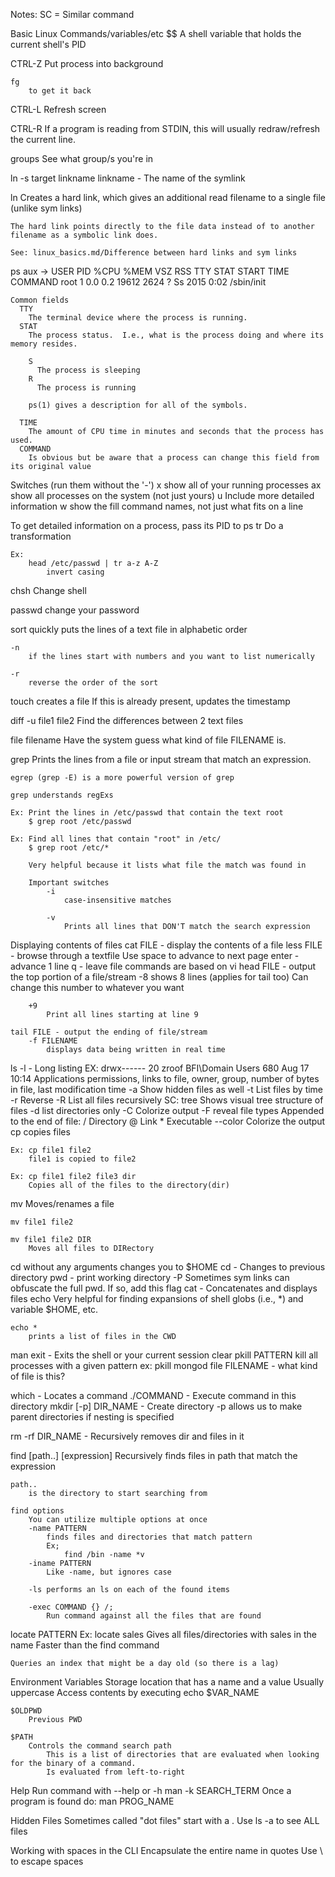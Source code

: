 Notes:
SC = Similar command




Basic Linux Commands/variables/etc
$$
	A shell variable that holds the current shell's PID



CTRL-Z
	Put process into background

	fg
		to get it back

CTRL-L
	Refresh screen

CTRL-R
	If a program is reading from STDIN, this will usually redraw/refresh the current line.

groups
	See what group/s you're in

ln -s target linkname
	linkname - The name of the symlink

ln
	Creates a hard link, which gives an additional read filename to a single file (unlike sym links)

	The hard link points directly to the file data instead of to another filename as a symbolic link does.

	See: linux_basics.md/Difference between hard links and sym links


ps aux
  -> 
    USER       PID %CPU %MEM    VSZ   RSS TTY      STAT START   TIME COMMAND
    root         1  0.0  0.2  19612  2624 ?        Ss    2015   0:02 /sbin/init

    Common fields
      TTY
        The terminal device where the process is running.
      STAT
        The process status.  I.e., what is the process doing and where its memory resides.

        S
          The process is sleeping
        R
          The process is running

        ps(1) gives a description for all of the symbols.

      TIME
        The amount of CPU time in minutes and seconds that the process has used.
      COMMAND
        Is obvious but be aware that a process can change this field from its original value
  Switches (run them without the '-')
  	x
  		show all of your running processes
  	ax
  		show all processes on the system (not just yours)
  	u
  		Include more detailed information
  	w
  		show the fill command names, not just what fits on a line

  To get detailed information on a process, pass its PID to ps
tr
	Do a transformation

	Ex:
		head /etc/passwd | tr a-z A-Z
			invert casing

chsh
	Change shell

passwd
	change your password

sort
	quickly puts the lines of a text file in alphabetic order

	-n 
		if the lines start with numbers and you want to list numerically

	-r
		reverse the order of the sort

touch
	creates a file
		If this is already present, updates the timestamp

diff -u file1 file2
	Find the differences between 2 text files

file filename
	Have the system guess what kind of file FILENAME is.

grep
	Prints the lines from a file or input stream that match an expression.

	egrep (grep -E) is a more powerful version of grep

	grep understands regExs

	Ex: Print the lines in /etc/passwd that contain the text root
		$ grep root /etc/passwd

	Ex: Find all lines that contain "root" in /etc/
		$ grep root /etc/*

		Very helpful because it lists what file the match was found in

		Important switches
			-i
				case-insensitive matches

			-v
				Prints all lines that DON'T match the search expression

			


Displaying contents of files
	cat FILE - display the contents of a file
	less FILE - browse through a textfile
		Use space to advance to next page
		enter - advance 1 line
		q - leave file
			commands are based on vi
	head FILE - output the top portion of a file/stream
		-8 shows 8 lines (applies for tail too)
			Can change this number to whatever you want

		+9
			Print all lines starting at line 9
	
	tail FILE - output the ending of file/stream
		-f FILENAME
			displays data being written in real time
ls
	-l - Long listing
	EX: drwx------  20 zroof  BFI\Domain Users   680 Aug 17 10:14 Applications
		permissions, links to file, owner, group, number of bytes in file, last modification time
	-a Show hidden files as well
	-t List files by time
	-r Reverse
	-R List all files recursively
		SC: tree
			Shows visual tree structure of files
			-d list directories only
			-C Colorize output
	-F reveal file types
		Appended to the end of file:
			/ Directory
			@ Link
			* Executable
	--color 
		Colorize the output
cp
	copies files
	
	Ex: cp file1 file2
		file1 is copied to file2

	Ex: cp file1 file2 file3 dir
		Copies all of the files to the directory(dir)

mv
	Moves/renames a file

	mv file1 file2

	mv file1 file2 DIR
		Moves all files to DIRectory


cd
	without any arguments changes you to $HOME
	cd -
		Changes to previous directory
pwd - print working directory
	-P
		Sometimes sym links can obfuscate the full pwd.  If so, add this flag
cat - Concatenates and displays files
echo
	Very helpful for finding expansions of shell globs (i.e., *) and variable $HOME, etc.

	echo *
		prints a list of files in the CWD
man
exit - Exits the shell or your current session
clear
pkill PATTERN
	kill all processes with a given pattern
		ex: pkill mongod
file FILENAME - what kind of file is this?
	
which - Locates a command
./COMMAND - Execute command in this directory
mkdir [-p] DIR_NAME - Create directory
	-p allows us to make parent directories if nesting is specified

rm -rf DIR_NAME - Recursively removes dir and files in it

find [path..] [expression]
	Recursively finds files in path that match the expression 

	path..
		is the directory to start searching from

	find options
		You can utilize multiple options at once
		-name PATTERN
			finds files and directories that match pattern
			Ex;
				find /bin -name *v
		-iname PATTERN
			Like -name, but ignores case

		-ls performs an ls on each of the found items

		-exec COMMAND {} /;
			Run command against all the files that are found
locate PATTERN
	Ex: locate sales
		Gives all files/directories with sales in the name
	Faster than the find command

	Queries an index that might be a day old (so there is a lag)
 

Environment Variables
	Storage location that has a name and a value
	Usually uppercase
	Access contents by executing
		echo $VAR_NAME

	$OLDPWD
		Previous PWD

	$PATH
		Controls the command search path
			This is a list of directories that are evaluated when looking for the binary of a command.
			Is evaluated from left-to-right

Help
	Run command with --help or -h
	man -k SEARCH_TERM
		Once a program is found do:
			man PROG_NAME

Hidden Files
	Sometimes called "dot files"
		start with a .
		Use ls -a to see ALL files

Working with spaces in the CLI
	Encapsulate the entire name in quotes
	Use \ to escape spaces

